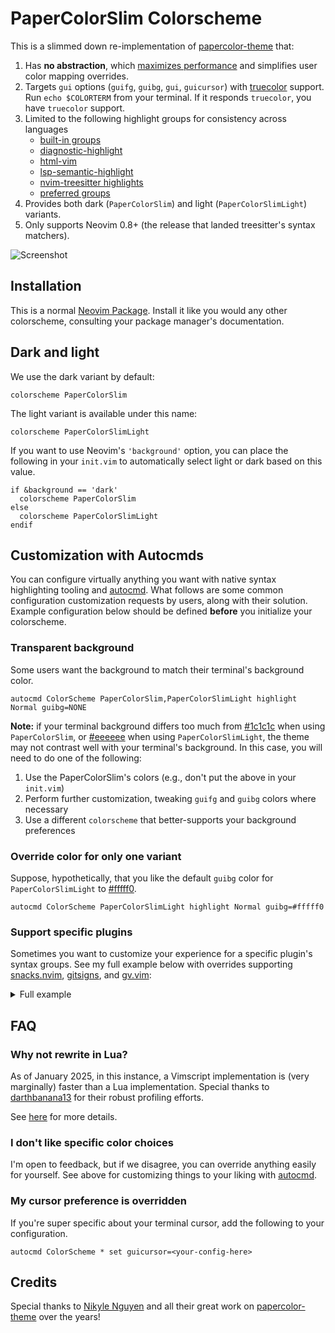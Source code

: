 # PaperColorSlim Colorscheme

This is a slimmed down re-implementation of [papercolor-theme] that:

1. Has **no abstraction**, which [maximizes performance] and simplifies user color mapping overrides.
2. Targets `gui` options (`guifg`, `guibg`, `gui`, `guicursor`) with [truecolor] support. Run `echo $COLORTERM` from your terminal. If it responds `truecolor`, you have `truecolor` support.
3. Limited to the following highlight groups for consistency across languages
   - [built-in groups]
   - [diagnostic-highlight]
   - [html-vim]
   - [lsp-semantic-highlight]
   - [nvim-treesitter highlights]
   - [preferred groups]
4. Provides both dark (`PaperColorSlim`) and light (`PaperColorSlimLight`) variants.
5. Only supports Neovim 0.8+ (the release that landed treesitter's syntax matchers).

![Screenshot](./img/screenshot.png)

## Installation

This is a normal [Neovim Package]. Install it like you would any other colorscheme, consulting your package manager's documentation.

## Dark and light

We use the dark variant by default:

```vim
colorscheme PaperColorSlim
```

The light variant is available under this name:

```vim
colorscheme PaperColorSlimLight
```

If you want to use Neovim's `'background'` option, you can place the following in your `init.vim` to automatically select light or dark based on this value.

```vim
if &background == 'dark'
  colorscheme PaperColorSlim
else
  colorscheme PaperColorSlimLight
endif
```

## Customization with Autocmds

You can configure virtually anything you want with native syntax highlighting tooling and [autocmd]. What follows are some common configuration customization requests by users, along with their solution. Example configuration below should be defined **before** you initialize your colorscheme.

### Transparent background

Some users want the background to match their terminal's background color.

```vim
autocmd ColorScheme PaperColorSlim,PaperColorSlimLight highlight Normal guibg=NONE
```

**Note:** if your terminal background differs too much from [#1c1c1c](https://www.color-hex.com/color/1c1c1c) when using `PaperColorSlim`, or [#eeeeee](https://www.color-hex.com/color/eeeeee) when using `PaperColorSlimLight`, the theme may not contrast well with your terminal's background. In this case, you will need to do one of the following:

1. Use the PaperColorSlim's colors (e.g., don't put the above in your `init.vim`)
2. Perform further customization, tweaking `guifg` and `guibg` colors where necessary
3. Use a different `colorscheme` that better-supports your background preferences

### Override color for only one variant

Suppose, hypothetically, that you like the default `guibg` color for `PaperColorSlimLight` to [#fffff0](https://www.color-hex.com/color/fffff0).

```vim
autocmd ColorScheme PaperColorSlimLight highlight Normal guibg=#fffff0
```

### Support specific plugins

Sometimes you want to customize your experience for a specific plugin's syntax groups. See my full example below with overrides supporting [snacks.nvim], [gitsigns], and [gv.vim]:

<details>
<summary>Full example</summary>
<br>

```vim
function s:papercolor_slim_linking()
  highlight link @aicomment DiagnosticInfo
  highlight link SnacksPicker Normal
  highlight link SnacksPickerBorder Normal
  highlight link SnacksPickerInputBorder Normal
  highlight link SnacksPickerPathHidden SnacksPickerFile
  highlight link SnacksPickerPathIgnored SnacksPickerFile
  highlight link SnacksPickerListCursorLine CursorLine
  highlight link diffAdded DiffAdd
  highlight link diffRemoved DiffDelete

  " Regular Git signs
  highlight link GitSignsAdd          DiffAdd
  highlight link GitSignsChange       DiffChange
  highlight link GitSignsDelete       DiffDelete
  highlight link GitSignsChangedelete GitSignsChange
  highlight link GitSignsTopdelete    GitSignsDelete
  highlight link GitSignsUntracked    GitSignsAdd

  " Number column highlights
  highlight link GitSignsAddNr          DiffAdd
  highlight link GitSignsChangeNr       DiffChange
  highlight link GitSignsDeleteNr       DiffDelete
  highlight link GitSignsChangedeleteNr GitSignsChangeNr
  highlight link GitSignsTopdeleteNr    GitSignsDeleteNr
  highlight link GitSignsUntrackedNr    GitSignsAddNr

  " Line highlights
  highlight link GitSignsAddLn          DiffAdd
  highlight link GitSignsChangeLn       DiffChange
  highlight link GitSignsChangedeleteLn GitSignsChangeLn
  highlight link GitSignsUntrackedLn    GitSignsAddLn

  " Cursor line highlights
  highlight link GitSignsAddCul          GitSignsAdd
  highlight link GitSignsChangeCul       GitSignsChange
  highlight link GitSignsDeleteCul       GitSignsDelete
  highlight link GitSignsChangedeleteCul GitSignsChangeCul
  highlight link GitSignsTopdeleteCul    GitSignsDeleteCul
  highlight link GitSignsUntrackedCul    GitSignsAddCul

  " Staged Git signs
  highlight link GitSignsStagedAdd          GitSignsAdd
  highlight link GitSignsStagedChange       GitSignsChange
  highlight link GitSignsStagedDelete       GitSignsDelete
  highlight link GitSignsStagedChangedelete GitSignsStagedChange
  highlight link GitSignsStagedTopdelete    GitSignsStagedDelete
  highlight link GitSignsStagedUntracked    GitSignsStagedAdd

  " Staged number column highlights
  highlight link GitSignsStagedAddNr          GitSignsAddNr
  highlight link GitSignsStagedChangeNr       GitSignsChangeNr
  highlight link GitSignsStagedDeleteNr       GitSignsDeleteNr
  highlight link GitSignsStagedChangedeleteNr GitSignsStagedChangeNr
  highlight link GitSignsStagedTopdeleteNr    GitSignsStagedDeleteNr
  highlight link GitSignsStagedUntrackedNr    GitSignsStagedAddNr

  " Staged line highlights
  highlight link GitSignsStagedAddLn          GitSignsAddLn
  highlight link GitSignsStagedChangeLn       GitSignsChangeLn
  highlight link GitSignsStagedChangedeleteLn GitSignsStagedChangeLn
  highlight link GitSignsStagedUntrackedLn    GitSignsStagedAddLn

  " Staged cursor line highlights
  highlight link GitSignsStagedAddCul          GitSignsAddCul
  highlight link GitSignsStagedChangeCul       GitSignsChangeCul
  highlight link GitSignsStagedDeleteCul       GitSignsDeleteCul
  highlight link GitSignsStagedChangedeleteCul GitSignsStagedChangeCul
  highlight link GitSignsStagedTopdeleteCul    GitSignsStagedDeleteCul
  highlight link GitSignsStagedUntrackedCul    GitSignsStagedAddCul

  " Preview highlights
  highlight link GitSignsAddPreview      DiffAdd
  highlight link GitSignsDeletePreview   DiffDelete
  highlight link GitSignsCurrentLineBlame NonText

  " Inline highlights (using your custom links)
  highlight link GitSignsAddInline       GitSignsAdd
  highlight link GitSignsChangeInline    GitSignsChange
  highlight link GitSignsDeleteInline    GitSignsDelete
  highlight link GitSignsAddLnInline     GitSignsAddInline
  highlight link GitSignsChangeLnInline  GitSignsChangeInline
  highlight link GitSignsDeleteLnInline  GitSignsDeleteInline

  " Virtual line highlights
  highlight link GitSignsDeleteVirtLn       DiffDelete
  highlight link GitSignsDeleteVirtLnInLine GitSignsDeleteLnInline
  highlight link GitSignsVirtLnum           GitSignsDeleteVirtLn
endfunction

augroup colorscheme_overrides_custom
  autocmd!
  autocmd ColorScheme PaperColorSlim,PaperColorSlimLight call s:papercolor_slim_linking()
  autocmd TextYankPost * silent! lua vim.highlight.on_yank({higroup="VisualNOS", timeout=200})
augroup end
```

</details>

## FAQ

### Why not rewrite in Lua?

As of January 2025, in this instance, a Vimscript implementation is (very marginally) faster than a Lua implementation. Special thanks to [darthbanana13] for their robust profiling efforts.

See [here](https://github.com/pappasam/papercolor-theme-slim/issues/8) for more details.

### I don't like specific color choices

I'm open to feedback, but if we disagree, you can override anything easily for yourself. See above for customizing things to your liking with [autocmd].

### My cursor preference is overridden

If you're super specific about your terminal cursor, add the following to your configuration.

```vim
autocmd ColorScheme * set guicursor=<your-config-here>
```

## Credits

Special thanks to [Nikyle Nguyen] and all their great work on [papercolor-theme] over the years!

[Neovim Package]: https://neovim.io/doc/user/usr_05.html#_adding-a-package
[Nikyle Nguyen]: https://github.com/NLKNguyen
[autocmd]: https://neovim.io/doc/user/autocmd.html
[built-in groups]: https://neovim.io/doc/user/syntax.html#highlight-default
[darthbanana13]: https://github.com/darthbanana13
[diagnostic-highlight]: https://neovim.io/doc/user/diagnostic.html#_highlights
[gitsigns]: https://github.com/lewis6991/gitsigns.nvim
[gv.vim]: https://github.com/junegunn/gv.vim
[html-vim]: https://neovim.io/doc/user/syntax.html#html.vim
[lsp-semantic-highlight]: https://neovim.io/doc/user/lsp.html#_lsp-semantic-highlights
[maximizes performance]: https://www.reddit.com/r/vim/comments/gc05k1/why_are_colorschemes_so_slow_to_load/
[nvim-treesitter highlights]: https://github.com/nvim-treesitter/nvim-treesitter/blob/master/CONTRIBUTING.md#highlights
[nvim-treesitter]: https://github.com/nvim-treesitter/nvim-treesitter
[papercolor-theme]: https://github.com/NLKNguyen/papercolor-theme
[preferred groups]: https://neovim.io/doc/user/syntax.html#group-name
[snacks.nvim]: https://github.com/folke/snacks.nvim
[truecolor]: https://gist.github.com/sindresorhus/bed863fb8bedf023b833c88c322e44f9
